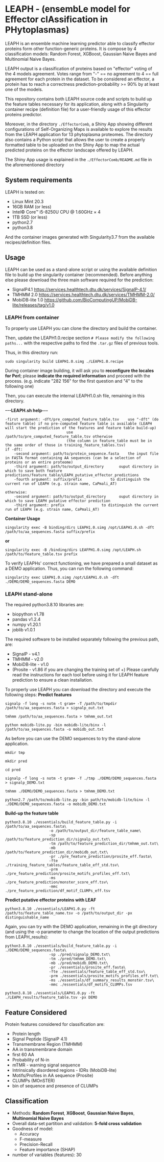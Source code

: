 # LEAPH - (ensembLe model for Effector clAssification in PHytoplasmas)
LEAPH is an ensemble machine learning predictor able to classify effector proteins form other function-generic proteins. It is compose by 4 classification models: Random Forest, XGBoost, Gaussian Naive Bayes and Multinomial Naive Bayes. 

LEAPH output is a classification of proteins based on "effector" voting of the 4 models agreement. 
Votes range from "-" == no agreement to 4 == full agreement for each protein in the dataset. 
To be considered an effector, a protein has to reach a correctness prediction-probability >= 90% by at least one of the models. 

This repository contains both LEAPH source code and scripts to build up the feature tables necessary for its application, along with a Singularity container recipe (definition file) for a user-friendly usage of this effector proteins predictor. 

Moreover, in the directory ```./EffectorComb```, a Shiny App showing different configurations of Self-Organizing Maps is available to explore the results from the LEAPH application for 13 phytoplasma proteomes. The directory also contains a Python script that allows the user to create a properly formatted table to be uploaded on the Shiny App to map the actual predicted proteins on the effector landscape offered by LEAPH. 

The Shiny App usage is explained in the ```./EffectorComb/README.md``` file in the aforementioned directory
## System requirements 
LEAPH is tested on:
- Linux Mint 20.3
- 16GB RAM (or less)
- Intel© Core™ i5-8250U CPU @ 1.60GHz × 4
- 1TB SSD (or less)
- python2.7
- python3.8

And the container images generated with Singularity3.7 from the available recipes/definition files.
  
## Usage
LEAPH can be used as a stand-alone script or using the available definition file to build up the singularity container (recommended).
Before anything else please download the three main software required for the prediction:
- SignalP4.1 https://services.healthtech.dtu.dk/services/SignalP-4.1/
- TMHMM 2.0 https://services.healthtech.dtu.dk/services/TMHMM-2.0/
- MobiDB-lite 1.0 https://github.com/BioComputingUP/MobiDB-lite/releases/tag/v1.0
  
### LEAPH from container
To properly use LEAPH you can clone the directory and build the container. 

Then, update the LEAPH1.0.recipe section ```# Please modify the following paths...``` with the respective paths to find the ```.tar.gz``` files of previous tools. 

Thus, in this directory run:
```
sudo singularity build LEAPH1.0.simg ./LEAPH1.0.recipe
```
During container image building, it will ask you to **reconfigure the locales for Perl**; please **indicate the required information** and proceed with the process. (e.g. indicate "282 156" for the first question and "4" to the following one)

Then, you can execute the internal LEAPH1.0.sh file, remaining in this directory.

**---LEAPH.sh help---**
```
-first argument: -dft/pre_computed_feature_table.tsv	use "-dft" (do feature table) if no pre-computed feature table is available (LEAPH will start the prediction of the features and feature table build-up)
							use /path/to/pre_computed_feature_table.tsv otherwise
							(the column in feature_table must be in the same order of those in training_feature_tables.tsv) 
if -dft:
	-second argument: path/to/protein_sequence.fasta	the input file in FASTA format containing AA sequences (can be a selection of proteins or an entire proteome)
	-third argument: path/to/output_directory		ouput directory in which to save both feature predictions/feature_table/LEAPH_putative_effector_predictions 
	-fourth argument: suffix/prefix				to distinguish the current run of LEAPH (e.g. strain name, CaPmali_AT)

otherwise:
	-second argument: path/to/output_directory		ouput directory in which to save LEAPH putative effector prediction 
	-third argument: prefix					to distinguish the current run of LEAPH (e.g. strain name, CaPmali_AT)
```
**Container Usage**
```
singularity exec -B binding/dirs LEAPH1.0.simg /opt/LEAPH1.0.sh -dft /path/to/aa_sequences.fasta suffix/prefix
```
**or**
```
singularity exec -B /binding/dirs LEAFPH1.0.simg /opt/LEAPH.sh /path/to/feature_table.tsv prefix
```

To verify LEAPHs' correct functioning, we have prepared a small dataset as a DEMO application. Thus, you can run the following command:
```
singularity exec LEAPH1.0.simg /opt/LEAPH1.0.sh -dft ./DEMO/DEMO_sequences.fasta DEMO
```
### LEAPH stand-alone 
The required python3.8.10 libraries are:
- biopython v1.78
- pandas v1.2.4
- numpy v1.20.1
- joblib v1.0.1

The required software to be installed separately following the previous path, are:
- SignalP - v4.1
- TMHMM - v2.0
- MobiDB-lite - v1.0
- (Prosite - v1.86 if you are changing the training set of +)
Please carefully read the instructions for each tool before using it for LEAPH feature prediction to ensure a clean installation.

To properly use LEAPH you can download the directory and execute the following steps:
**Predict features** 
```
signalp -f long -s notm -t gram+ -T /path/to/tmpdir /path/to/aa_sequences.fasta > signalp_out.txt
```
```
tmhmm /path/to/aa_sequences.fasta > tmhmm_out.txt
```
```
python mobidb-lite.py -bin mobidb-lite/binx -l /path/to/aa_sequences.fasta -o mobidb_out.txt
```
As before you can use the DEMO sequences to try the stand-alone application.
```
mkdir tmp
```
```
mkdir pred
```
```
cd pred
```
```
signalp -f long -s notm -t gram+ -T ./tmp ./DEMO/DEMO_sequences.fasta > signalp_DEMO.txt
```
```
tmhmm ./DEMO/DEMO_sequences.fasta > tmhmm_DEMO.txt
```
```
python2.7 /path/to/mobidb-lite.py -bin path/to/mobidb-lite/binx -l ./DEMO/DEMO_sequences.fasta -o mobidb_DEMO.txt
```

**Build-up the feature table**
```
python3.8.10 ./essentials/build_feature_table.py -i /path/to/aa_sequences.fasta\
					-o /path/to/output_dir/feature_table_name\
					-sp /path/to/feature_prediction_dir/signalp_out.txt\
					-tm /path/to/feature_prediction_dir/tmhmm_out.txt\
					-mb /path/to/feature_prediction_dir/mobidb_out.txt\
					-pr ./pre_feature_prediction/prosite_eff.fasta\
					-fte ./training_feature_tables/feature_table_eff_std.tsv\
					-prm ./pre_feature_prediction/prosite_motifs_profiles_eff.txt\
					-ms ./pre_feature_prediction/monster_score_eff.tsv\
					-mmc ./pre_feature_prediction/df_motif_CLUMPs_eff.tsv
```
**Predict putative effector proteins with LEAF**
```
python3.8.10 ./essentials/LEAPH1.0.py -ft /path/to/feature_table_name.tsv -o /path/to/output_dir -px distinguishable_name 
```
Again, you can try with the DEMO application, remaining in the git directory (and using the -o parameter to change the location of the output predictions from LEAPH_results):
```
python3.8.10 ./essentials/build_feature_table.py -i ./DEMO/DEMO_sequences.fasta\
					-sp ./pred/signalp_DEMO.txt\
					-tm ./pred/tmhmm_DEMO.txt\
					-mb ./pred/mobidb_DEMO.txt\
					-pr ./essentials/prosite_eff.fasta\
					-fte ./essentials/feature_table_eff_std.tsv\
					-prm ./essentials/prosite_motifs_profiles_eff.txt\
					-ms ./essentials/df_summary_results_monster.tsv\
					-mmc ./essentials/df_motifs_CLUMPs.tsv
```
```
python3.8.10 ./essentials/LEAPH1.0.py -ft ./LEAPH_results/feature_table.tsv -px DEMO
```

## Feature Considered
Protein features considered for classification are:
- Protein length
- Signal Peptide (SignalP 4.1)
- Transmembrane Region (TMHMM)
 - AA in transmembrane domain
 - first 60 AA
 - Probability of N-in
 - mTMR - warning signal sequence 
-  Intrinsically disordered regions - IDRs (MobiDB-lite)
- Motifs/Profiles in AA sequence (Prosite)
- CLUMPs (MOnSTER)
- bin of sequence and presence of CLUMPs

## Classification
- Methods: **Random Forest**, **XGBoost**, **Gaussian Naive Bayes**, **Multinomial Naive Bayes**
- Overall data-set partition and validation: **5-fold cross validation** 
- Goodness of model:
  - Accuracy
  - F-measure
  - Precision-Recall
  - Feature importance (SHAP)
- number of variables (features): 30




